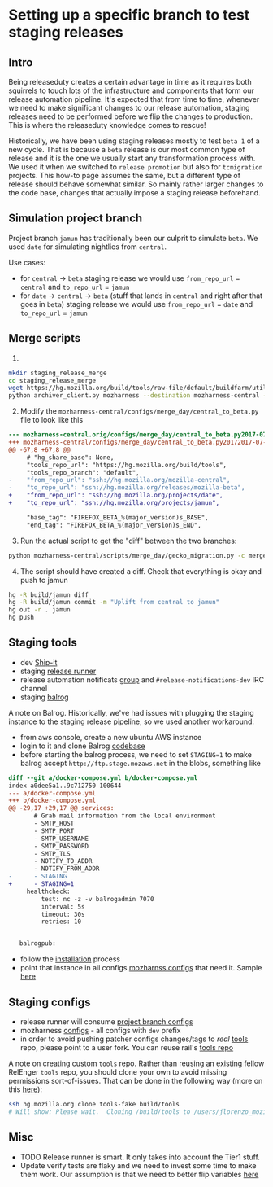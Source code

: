 # Setting up a specific branch to test staging releases

## Intro
Being releaseduty creates a certain advantage in time as it requires both squirrels to touch lots of the infrastructure and
components that form our release automation pipeline. It's expected that from time to time, whenever we need
to make significant changes to our release automation, staging releases need to be performed before we flip the changes to
production. This is where the releaseduty knowledge comes to rescue!

Historically, we have been using staging releases mostly to test `beta 1` of a new cycle. That is because a `beta` release is our most
common type of release and it is the one we usually start any transformation process with. We used it when we switched to `release
promotion` but also for `tcmigration` projects. This how-to page assumes the same, but a different type of release should behave somewhat
similar. So mainly rather larger changes to the code base, changes that actually impose a staging release beforehand.

## Simulation project branch

Project branch `jamun` has traditionally been our culprit to simulate `beta`. We used `date` for simulating nightlies from `central`.

Use cases:
- for `central` -> `beta` staging release we would use `from_repo_url` = `central`  and `to_repo_url` = `jamun`
- for `date` -> `central` -> `beta` (stuff that lands in `central` and right after that goes in `beta`) staging release we would use `from_repo_url` = `date`  and `to_repo_url` = `jamun`

## Merge scripts

1.
```sh
mkdir staging_release_merge
cd staging_release_merge
wget https://hg.mozilla.org/build/tools/raw-file/default/buildfarm/utils/archiver_client.py
python archiver_client.py mozharness --destination mozharness-central --repo mozilla-central --rev default --debug  # Central must be used against every branch
```

2. Modify the `mozharness-central/configs/merge_day/central_to_beta.py` file to look like this
```diff
--- mozharness-central.orig/configs/merge_day/central_to_beta.py2017-07-10 06:26:15.000000000 -0400
+++ mozharness-central/configs/merge_day/central_to_beta.py20172017-07-10 09:53:01.838515927 -0400
@@ -67,8 +67,8 @@
     # "hg_share_base": None,
     "tools_repo_url": "https://hg.mozilla.org/build/tools",
     "tools_repo_branch": "default",
-    "from_repo_url": "ssh://hg.mozilla.org/mozilla-central",
-    "to_repo_url": "ssh://hg.mozilla.org/releases/mozilla-beta",
+    "from_repo_url": "ssh://hg.mozilla.org/projects/date",
+    "to_repo_url": "ssh://hg.mozilla.org/projects/jamun",

     "base_tag": "FIREFOX_BETA_%(major_version)s_BASE",
     "end_tag": "FIREFOX_BETA_%(major_version)s_END",
```

3. Run the actual script to get the "diff" between the two branches:
```sh
python mozharness-central/scripts/merge_day/gecko_migration.py -c merge_day/central_to_beta.py
```

4. The script should have created a diff. Check that everything is okay and push to jamun
```sh
hg -R build/jamun diff
hg -R build/jamun commit -m "Uplift from central to jamun"
hg out -r . jamun
hg push
```

## Staging tools

- dev [Ship-it](https://ship-it-dev.allizom.org/)
- staging [release runner](https://dxr.mozilla.org/build-central/rev/5f83e0516fc449586bbce4db4eb759f6cede8781/puppet/manifests/moco-nodes.pp#633)
- release automation notificats [group](https://groups.google.com/a/mozilla.com/forum/?hl=en#!forum/release-automation-notifications-dev) and `#release-notifications-dev` IRC channel
- staging [balrog](https://balrog-admin.stage.mozaws.net/)

A note on Balrog. Historically, we've had issues with plugging the staging instance to
the staging release pipeline, so we used another workaround:
- from aws console, create a new ubuntu AWS instance
- login to it and clone Balrog [codebase](https://github.com/mozilla/balrog)
- before starting the balrog process, we need to set `STAGING=1` to make balrog accept `http://ftp.stage.mozaws.net` in the blobs, something like
```diff
diff --git a/docker-compose.yml b/docker-compose.yml
index a0dee5a1..9c712750 100644
--- a/docker-compose.yml
+++ b/docker-compose.yml
@@ -29,17 +29,17 @@ services:
       # Grab mail information from the local environment
       - SMTP_HOST
       - SMTP_PORT
       - SMTP_USERNAME
       - SMTP_PASSWORD
       - SMTP_TLS
       - NOTIFY_TO_ADDR
       - NOTIFY_FROM_ADDR
-      - STAGING
+      - STAGING=1
     healthcheck:
         test: nc -z -v balrogadmin 7070
         interval: 5s
         timeout: 30s
         retries: 10


   balrogpub:
```
- follow the [installation](https://github.com/mozilla/balrog#installation) process
- point that instance in all configs [mozharnss configs](https://dxr.mozilla.org/mozilla-central/source/testing/mozharness/configs/releases/) that need it. Sample [here](https://dxr.mozilla.org/mozilla-central/rev/7d2e89fb92331d7e4296391213c1e63db628e046/testing/mozharness/configs/releases/dev_updates_firefox_beta.py#23)

## Staging configs

- release runner will consume [project branch configs](https://dxr.mozilla.org/build-central/rev/92614acc90330edf360d97d8575b7e917ddc43b2/buildbot-configs/mozilla/project_branches.py#114)
- mozharness [configs](https://dxr.mozilla.org/mozilla-central/source/testing/mozharness/configs/releases/) - all configs with `dev` prefix
- in order to avoid pushing patcher configs changes/tags to *real* [tools](http://hg.mozilla.org/build/tools/) repo, please point to a user fork. You can reuse rail's [tools repo](https://hg.mozilla.org/users/raliiev_mozilla.com/tools-fake/)

A note on creating custom `tools` repo.
Rather than reusing an existing fellow RelEnger `tools` repo, you should clone your own to avoid missing permissions sort-of-issues.
That can be done in the following way (more on this [here](https://wiki.mozilla.org/Release:Release_Automation_on_Mercurial:Staging_Specific_Notes#Setup_staging_repos)):

```sh
ssh hg.mozilla.org clone tools-fake build/tools
# Will show: Please wait.  Cloning /build/tools to /users/jlorenzo_mozilla.com/tools-fake
```


## Misc

- TODO Release runner is smart. It only takes into account the Tier1 stuff.
- Update verify tests are flaky and we need to invest some time to make them work. Our assumption is that we need to better flip variables [here](https://dxr.mozilla.org/mozilla-central/rev/7d2e89fb92331d7e4296391213c1e63db628e046/testing/mozharness/configs/releases/dev_updates_firefox_beta.py)
